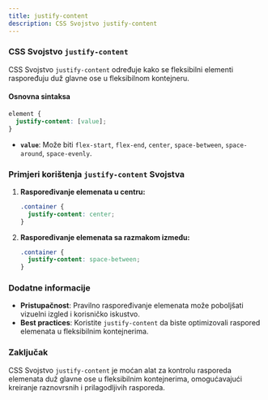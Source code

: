 ```yaml
---
title: justify-content
description: CSS Svojstvo justify-content
---
```


### CSS Svojstvo `justify-content`

CSS Svojstvo `justify-content` određuje kako se fleksibilni elementi raspoređuju duž glavne ose u fleksibilnom kontejneru.

#### Osnovna sintaksa

```css
element {
  justify-content: [value];
}
```

- **`value`**: Može biti `flex-start`, `flex-end`, `center`, `space-between`, `space-around`, `space-evenly`.

### Primjeri korištenja `justify-content` Svojstva

1. **Raspoređivanje elemenata u centru:**

   ```css
   .container {
     justify-content: center;
   }
   ```

2. **Raspoređivanje elemenata sa razmakom između:**

   ```css
   .container {
     justify-content: space-between;
   }
   ```

### Dodatne informacije

- **Pristupačnost**: Pravilno raspoređivanje elemenata može poboljšati vizuelni izgled i korisničko iskustvo.
- **Best practices**: Koristite `justify-content` da biste optimizovali raspored elemenata u fleksibilnim kontejnerima.

### Zaključak

CSS Svojstvo `justify-content` je moćan alat za kontrolu rasporeda elemenata duž glavne ose u fleksibilnim kontejnerima, omogućavajući kreiranje raznovrsnih i prilagodljivih rasporeda.

